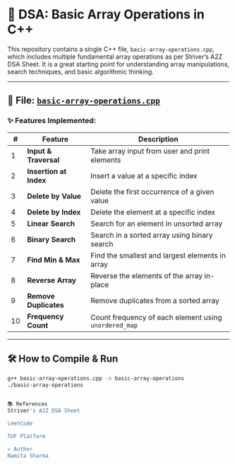# 🚀 DSA: Basic Array Operations in C++

This repository contains a single C++ file, `basic-array-operations.cpp`, which includes multiple fundamental array operations as per Striver’s A2Z DSA Sheet. It is a great starting point for understanding array manipulations, search techniques, and basic algorithmic thinking.

---

## 📄 File: [`basic-array-operations.cpp`](./basic-array-operations.cpp)

### ✨ Features Implemented:

| # | Feature | Description |
|---|---------|-------------|
| 1 | **Input & Traversal** | Take array input from user and print elements |
| 2 | **Insertion at Index** | Insert a value at a specific index |
| 3 | **Delete by Value** | Delete the first occurrence of a given value |
| 4 | **Delete by Index** | Delete the element at a specific index |
| 5 | **Linear Search** | Search for an element in unsorted array |
| 6 | **Binary Search** | Search in a sorted array using binary search |
| 7 | **Find Min & Max** | Find the smallest and largest elements in array |
| 8 | **Reverse Array** | Reverse the elements of the array in-place |
| 9 | **Remove Duplicates** | Remove duplicates from a sorted array |
| 10 | **Frequency Count** | Count frequency of each element using `unordered_map` |

---

## 🛠️ How to Compile & Run

```bash
g++ basic-array-operations.cpp -o basic-array-operations
./basic-array-operations


📚 References
Striver's A2Z DSA Sheet

LeetCode

TUF Platform

✍️ Author
Namita Sharma
